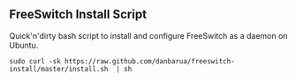 FreeSwitch Install Script
-----

Quick'n'dirty bash script to install and configure FreeSwitch as a daemon on Ubuntu.

    sudo curl -sk https://raw.github.com/danbarua/freeswitch-install/master/install.sh  | sh
